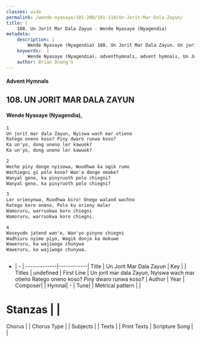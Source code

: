 ```yaml
---
classes: wide
permalink: /wende-nyasaye/101-200/101-110/Un-Jorit-Mar-Dala-Zayun/
title: |
    108. Un Jorit Mar Dala Zayun - Wende Nyasaye (Nyagendia)
metadata:
    description: |
        Wende Nyasaye (Nyagendia) 108. Un Jorit Mar Dala Zayun. Un jorit mar dala Zayun, Nyiswa wach mar otieno Ratego oneno koso? Piny dwaro runwa koso? Ka un'yo, dong uneno ler kawuok? Ka un'yo, dong uneno ler kawuok?  
    keywords:  |
        Wende Nyasaye (Nyagendia), adventhymnals, advent hymnals, Un Jorit Mar Dala Zayun, Un jorit mar dala Zayun, Nyiswa wach mar otieno Ratego oneno koso? Piny dwaro runwa koso?. 
    author: Brian Onang'o
---
```


#### Advent Hymnals
## 108. UN JORIT MAR DALA ZAYUN
####  Wende Nyasaye (Nyagendia),

```txt
1
Un jorit mar dala Zayun, Nyiswa wach mar otieno
Ratego oneno koso? Piny dwaro runwa koso?
Ka un'yo, dong uneno ler kawuok?
Ka un'yo, dong uneno ler kawuok?

2
Weche piny donge nyisowa, Wuodhwa ka ogik rumo
Wachiegni gi polo koso? Wan'a donge omake?
Wanyal geno, ka pinyruoth polo chiegni?
Wanyal geno, ka pinyruoth polo chiegni?

3
Ler orienynwa, Ruodhwa biro! Onego waland wachno
Ratego koro oneno, Polo ku orieny maler
Wamoruru, warruokwa koro chiegni
Wamoruru, warruokwa koro chiegni.

4
Waseyudo jatend wan'o, Wan'yo pinyno chiegni
Wadhiuru nyime piyo, Wagik donjo ka mokuwe
Waweruru, ka wajiwogo chunywa
Waweruru, ka wajiwogo chunywa.



```

- |   -  |
-------------|------------|
Title | Un Jorit Mar Dala Zayun |
Key |  |
Titles | undefined |
First Line | Un jorit mar dala Zayun, Nyiswa wach mar otieno Ratego oneno koso? Piny dwaro runwa koso? |
Author | 
Year | 
Composer| |
Hymnal|  - |
Tune|  |
Metrical pattern | |
# Stanzas |  |
Chorus |  |
Chorus Type |  |
Subjects | |
Texts |  |
Print Texts | 
Scripture Song |  |
    
